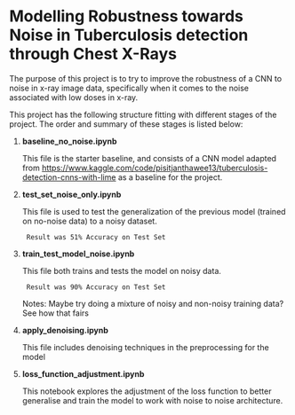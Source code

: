 # Modelling Robustness towards Noise in Tuberculosis detection through Chest X-Rays

The purpose of this project is to try to improve the robustness of a CNN to noise in x-ray image data, specifically when it comes to the noise associated with low doses in x-ray.

This project has the following structure fitting with different stages of the project. The order and summary of these stages is listed below:
1. **baseline_no_noise.ipynb**
    
    This file is the starter baseline, and consists of a CNN model adapted from https://www.kaggle.com/code/pisitjanthawee13/tuberculosis-detection-cnns-with-lime as a baseline for the project.

2. **test_set_noise_only.ipynb**

    This file is used to test the generalization of the previous model (trained on no-noise data) to a noisy dataset.

        Result was 51% Accuracy on Test Set

3. **train_test_model_noise.ipynb**

    This file both trains and tests the model on noisy data.

        Result was 90% Accuracy on Test Set
    
    Notes: Maybe try doing a mixture of noisy and non-noisy training data? See how that fairs

4. **apply_denoising.ipynb**

    This file includes denoising techniques in the preprocessing for the model

5. **loss_function_adjustment.ipynb**

    This notebook explores the adjustment of the loss function to better generalise and train the model to work with noise to noise architecture.
